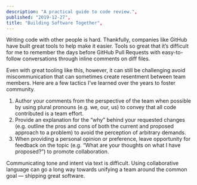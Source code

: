 ```yaml
---
description: "A practical guide to code review.",
published: "2019-12-27",
title: "Building Software Together",
---
```


Writing code with other people is hard. Thankfully, companies like GitHub have built great tools to help make it easier. Tools so great that it’s difficult for me to remember the days before GitHub Pull Requests with easy-to-follow conversations through inline comments on diff files.

Even with great tooling like this, however, it can still be challenging avoid miscommunication that can sometimes create resentment between team members. Here are a few tactics I’ve learned over the years to foster community.

1. Author your comments from the perspective of the team when possible by using plural pronouns (e.g. we, our, us) to convey that all code contributed is a team effort.
1. Provide an explanation for the “why” behind your requested changes (e.g. outline the pros and cons of both the current and proposed approach to a problem) to avoid the perception of arbitrary demands.
1. When providing a personal opinion or preference, leave opportunity for feedback on the topic (e.g. “What are your thoughts on what I have proposed?”) to promote collaboration.

Communicating tone and intent via text is difficult. Using collaborative language can go a long way towards unifying a team around the common goal — shipping great software.
